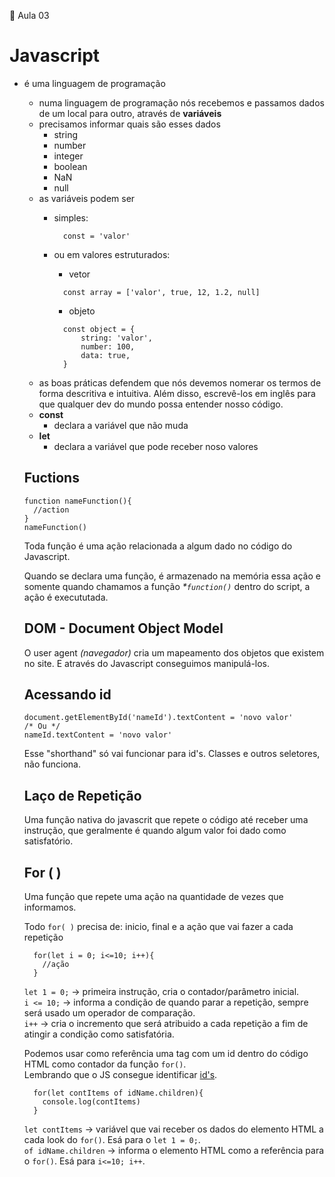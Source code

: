 📓 Aula 03

# Javascript

- é uma linguagem de programação
  - numa linguagem de programação nós recebemos e passamos dados de um local para outro, através de **variáveis**
  - precisamos informar quais são esses dados
    - string
    - number
    - integer
    - boolean
    - NaN
    - null
  - as variáveis podem ser
    - simples: 
      ```JS
        const = 'valor'
      ```
    - ou em valores estruturados: 
 
      - vetor
      ```JS
        const array = ['valor', true, 12, 1.2, null]
      ```
      - objeto
      ```JS 
        const object = {
            string: 'valor', 
            number: 100,
            data: true,
        }
      ```
  - as boas práticas defendem que nós devemos nomerar os termos de forma descritiva e intuitiva. Além disso, escrevê-los em inglês para que qualquer dev do mundo possa entender nosso código.
  - **const**
    - declara a variável que não muda
  - **let**
    - declara a variável que pode receber noso valores

  ## Fuctions
  
    ```JS
    function nameFunction(){
      //action
    }
    nameFunction()
    ```

  Toda função é uma ação relacionada a algum dado no código do Javascript.

  Quando se declara uma função, é armazenado na memória essa ação e somente quando chamamos a função _*`function()`_ dentro do script, a ação é execututada.

  ## DOM - Document Object Model

  O user agent _(navegador)_ cria um mapeamento dos objetos que existem no site. E através do Javascript conseguimos manipulá-los.

  ## Acessando id

  ```JS
  document.getElementById('nameId').textContent = 'novo valor'
  /* Ou */
  nameId.textContent = 'novo valor'
  ```
  Esse "shorthand" só vai funcionar para id's. Classes e outros seletores, não funciona.

  ## Laço de Repetição

  Uma função nativa do javascrit que repete o código até receber uma instrução, que geralmente é quando algum valor foi dado como satisfatório.

  ## For ( )

  Uma função que repete uma ação na quantidade de vezes que informamos.

  Todo `for( )` precisa de: inicio, final e a ação que vai fazer a cada repetição

  ```JS
    for(let i = 0; i<=10; i++){
      //ação
    }
  ```
    `let 1 = 0;` → primeira instrução, cria o contador/parâmetro inicial.  
    `i <= 10;` → informa a condição de quando parar a repetição, sempre será usado um operador de comparação.  
    `i++` → cria o incremento que será atribuido a cada repetição a fim de atingir a condição como satisfatória.  

  Podemos usar como referência uma tag com um id dentro do código HTML como contador da função ```for()```.  
  Lembrando que o JS consegue identificar [id's](##acessando-id).

  ```JS
    for(let contItems of idName.children){
      console.log(contItems)
    }
  ```
    `let contItems` → variável que vai receber os dados do elemento HTML a cada look do `for()`. Esá para o `let 1 = 0;`.  
    `of idName.children` → informa o elemento HTML como a referência para o `for()`. Esá para `i<=10; i++`.  
